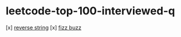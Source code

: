# leetcode-top-100-interviewed-q
[x] [reverse string](./reverseString.js)
[x] [fizz buzz](./fizzBuzz.js)